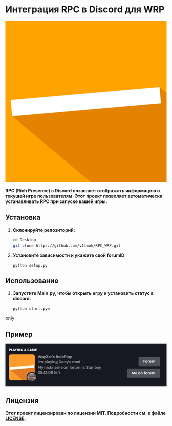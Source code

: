 # Интеграция RPC в Discord для WRP

![logo](Images/WRP_logo.png)

**RPC (Rich Presence) в Discord позволяет отображать информацию о текущей игре пользователям. Этот проект позволяет автоматически устанавливать RPC при запуске вашей игры.**

## Установка

1. **Склонируйте репозиторий:**
   ```bash
   cd Desktop
   git clone https://github.com/v1lmok/RPC_WRP.git
   ```
2. **Установите зависимости и укажите свой forumID**
   ```
   python setup.py
   ```
## Использование
1. **Запустите Main.py, чтобы открыть игру и установить статус в discord.**
   ```
   python start.pyw
   ```
only
## Пример

![Example](Images/Example.png)

## Лицензия
**Этот проект лицензирован по лицензии MIT. Подробности см. в файле [LICENSE](LICENSE).**
